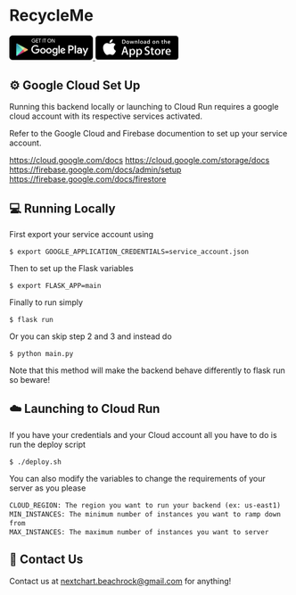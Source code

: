 # RecycleMe


<div>
    <a href="https://play.google.com/store/apps/details?id=com.aankur01.greendayfrontend">
        <img src="./assets/images/README/GooglePlay.png" alt="drawing" width="150"/>
    </a>
    <a href="https://apps.apple.com/us/app/recycleme-usa/id1615887126">
        <img src="./assets/images/README/app-store.png" alt="drawing" width="150"/>
    </a>
</div>

## ⚙️ Google Cloud Set Up
Running this backend locally or launching to Cloud Run requires a google cloud account with its respective services activated. 

Refer to the Google Cloud and Firebase documention to set up your service account. 

https://cloud.google.com/docs
https://cloud.google.com/storage/docs
https://firebase.google.com/docs/admin/setup
https://firebase.google.com/docs/firestore



## 💻 Running Locally
First export your service account using
```
$ export GOOGLE_APPLICATION_CREDENTIALS=service_account.json
```

Then to set up the Flask variables
```
$ export FLASK_APP=main
```

Finally to run simply
```
$ flask run
```

Or you can skip step 2 and 3 and instead do
```
$ python main.py
```
Note that this method will make the backend behave differently to flask run so beware!

## ☁️ Launching to Cloud Run
If you have your credentials and your Cloud account all you have to do is run the deploy script
```
$ ./deploy.sh
```

You can also modify the variables to change the requirements of your server as you please

```
CLOUD_REGION: The region you want to run your backend (ex: us-east1)
MIN_INSTANCES: The minimum number of instances you want to ramp down from
MAX_INSTANCES: The maximum number of instances you want to server
```

## 📧 Contact Us
Contact us at nextchart.beachrock@gmail.com for anything!